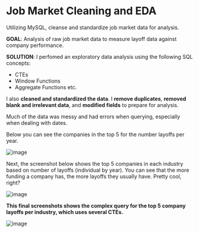 # Job Market Cleaning and EDA
Utilizing MySQL, cleanse and standardize job market data for analysis. 

**GOAL**: Analysis of raw job market data to measure layoff data against company performance.

**SOLUTION**: I perfomed an exploratory data analysis using the following SQL concepts: 
- CTEs
- Window Functions
- Aggregate Functions
etc.

I also **cleaned and standardized the data**. I **remove duplicates**, **removed blank and irrelevant data**, and **modified fields** to prepare for analysis. 

Much of the data was messy and had errors when querying, especially when dealing with dates.


Below you can see the companies in the top 5 for the number layoffs per year.

![image](https://github.com/user-attachments/assets/a355e78e-d393-483d-bf40-1ecaed3e12dc)



Next, the screenshot below shows the top 5 companies in each industry based on number of layoffs (individual by year). You can see that the more funding a company has, the more layoffs they usually have.
Pretty cool, right?

![image](https://github.com/user-attachments/assets/8d0ce63e-edb5-4ec7-8c7c-855f35594ca0)




**This final screenshots shows the complex query for the top 5 company layoffs per industry, which uses several CTEs.**

![image](https://github.com/user-attachments/assets/f167f656-f338-4576-846e-12b00e3ff469)


